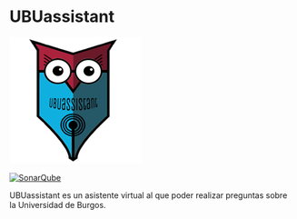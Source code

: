 # UBUassistant

![Alt text](src/main/webapp/img/Logo23.png?raw=true "UBUassistant")

[![SonarQube](https://sonarcloud.io/api/badges/gate?key=UBUassistant)](https://sonarcloud.io/component_measures?id=UBUassistant)

UBUassistant es un asistente virtual al que poder realizar preguntas sobre la Universidad de Burgos.

